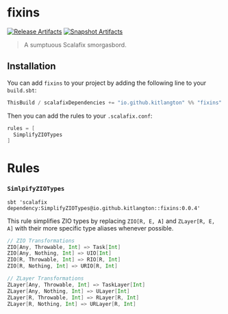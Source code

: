 # fixins

[![Release Artifacts][Badge-SonatypeReleases]][Link-SonatypeReleases]
[![Snapshot Artifacts][Badge-SonatypeSnapshots]][Link-SonatypeSnapshots]

[Badge-SonatypeReleases]: https://img.shields.io/nexus/r/https/oss.sonatype.org/io.github.kitlangton/fixins_2.13.svg "Sonatype Releases"
[Badge-SonatypeSnapshots]: https://img.shields.io/nexus/s/https/oss.sonatype.org/io.github.kitlangton/fixins_2.13.svg "Sonatype Snapshots"
[Link-SonatypeSnapshots]: https://oss.sonatype.org/content/repositories/snapshots/io/github/kitlangton/fixins_2.13/ "Sonatype Snapshots"
[Link-SonatypeReleases]: https://oss.sonatype.org/content/repositories/releases/io/github/kitlangton/fixins_2.13/ "Sonatype Releases"

> A sumptuous Scalafix smorgasbord.


## Installation

You can add `fixins` to your project by adding the following line to your `build.sbt`:

```scala
ThisBuild / scalafixDependencies += "io.github.kitlangton" %% "fixins" % "0.0.4"
```

Then you can add the rules to your `.scalafix.conf`:

```scala
rules = [
  SimplifyZIOTypes
]
```

# Rules

### `SimlpifyZIOTypes`

```shell
sbt 'scalafix dependency:SimplifyZIOTypes@io.github.kitlangton::fixins:0.0.4'
```

This rule simplifies ZIO types by replacing `ZIO[R, E, A]` and `ZLayer[R, E, A]` with their more specific type aliases
whenever possible.

```scala
// ZIO Transformations
ZIO[Any, Throwable, Int] => Task[Int]
ZIO[Any, Nothing, Int] => UIO[Int]
ZIO[R, Throwable, Int] => RIO[R, Int]
ZIO[R, Nothing, Int] => URIO[R, Int]

// ZLayer Transformations
ZLayer[Any, Throwable, Int] => TaskLayer[Int]
ZLayer[Any, Nothing, Int] => ULayer[Int]
ZLayer[R, Throwable, Int] => RLayer[R, Int]
ZLayer[R, Nothing, Int] => URLayer[R, Int]
```


